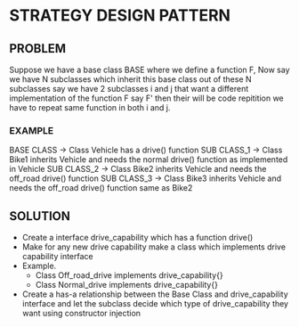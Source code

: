# STRATEGY DESIGN PATTERN

## PROBLEM
Suppose we have a base class BASE where we define a function F, Now say we have N subclasses which inherit
this base class out of these N subclasses say we have 2 subclasses i and j that want a different implementation
of the function F say F' then their will be code repitition we have to repeat same function in both i and j.

### EXAMPLE
BASE CLASS -> Class Vehicle has a drive() function
SUB CLASS_1 -> Class Bike1 inherits Vehicle and needs the normal drive() function as implemented in Vehicle
SUB CLASS_2 -> Class Bike2 inherits Vehicle and needs the off_road drive() function
SUB CLASS_3 -> Class Bike3 inherits Vehicle and needs the off_road drive() function same as Bike2

## SOLUTION
- Create a interface drive_capability which has a function drive()
- Make for any new drive capability make a class which implements drive capability interface
- Example.
  - Class Off_road_drive implements drive_capability{}
  - Class Normal_drive implements drive_capability{}
- Create a has-a relationship between the Base Class and drive_capability interface and let the subclass decide
which type of drive_capability they want using constructor injection
